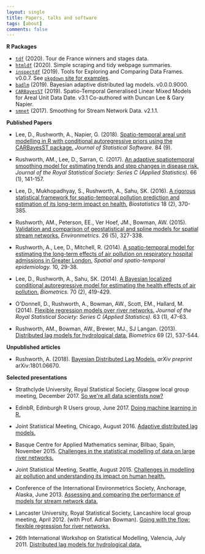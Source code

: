 ```yaml
---
layout: single
title: Papers, talks and software
tags: [about]
comments: false
---
```


__R Packages__

+  [`tdf`](https://github.com/alastairrushworth/tdf) (2020).  Tour de France winners and stages data.  
+  [`htmldf`](https://github.com/alastairrushworth/htmldf) (2020).  Simple scraping and tidy webpage summaries.
+  [`inspectdf`](https://cran.r-project.org/package=inspectdf) (2019). Tools for Exploring and Comparing Data Frames.  v0.0.7.    See [`pkgdown` site for examples](https://alastairrushworth.github.io/inspectdf/).  
+ [`badlm`](https://github.com/alastairrushworth/badlm)  (2019).  Bayesian adaptive distributed lag models.  v0.0.0.9000.  
+  [`CARBayesST`](https://cran.r-project.org/package=CARBayesST)  (2019). Spatio-Temporal Generalised Linear Mixed Models for Areal Unit Data Date.  v3.1  Co-authored with Duncan Lee & Gary Napier.
+  [`smnet`](https://cran.r-project.org/package=smnet)  (2017). Smoothing for Stream Network Data. v2.1.1.  


__Published Papers__

+ Lee, D., Rushworth, A., Napier, G. (2018). [Spatio-temporal areal unit modelling in R with conditional autoregressive priors using the CARBayesST package.](carbayesst.pdf) _Journal of Statistical Software._ 84 (9).

+ Rushworth, AM., Lee, D., Sarran, C. (2017). [An adaptive spatiotemporal smoothing model for estimating trends and step changes in disease risk.](adaptive_spatiotemporal_smoothing.pdf) _Journal of the Royal Statistical Society: Series C (Applied Statistics)._  66 (1), 141-157.

+ Lee, D., Mukhopadhyay, S., Rushworth, A., Sahu, SK. (2016). [A rigorous statistical framework for spatio-temporal pollution prediction and estimation of its long-term impact on health.](rigorous_statistical.pdf)  _Biostatistics_ 18 (2), 370-385.

+ Rushworth, AM., Peterson, EE., Ver Hoef, JM., Bowman, AW. (2015). [Validation and comparison of geostatistical and spline models for spatial stream networks.](comparison_stream_network_models.pdf) _Environmetrics._ 26 (5), 327-338.

+ Rushworth, A., Lee, D., Mitchell, R. (2014). [A spatio-temporal model for estimating the long-term effects of air pollution on respiratory hospital admissions in Greater London.](spatiotemporal_health_london.pdf) _Spatial and spatio-temporal epidemiology._ 10, 29-38.

+ Lee, D., Rushworth, A., Sahu, SK. (2014). [A Bayesian localized conditional autoregressive model for estimating the health effects of air pollution.](bayesian_localised.pdf) _Biometrics._ 70 (2), 419-429.

+ O'Donnell, D., Rushworth, A., Bowman, AW., Scott, EM., Hallard, M. (2014). [Flexible regression models over river networks.](flexible_regression_river_networks.pdf) _Journal of the Royal Statistical Society: Series C (Applied Statistics)._ 63 (1), 47-63.

+ Rushworth, AM., Bowman, AW., Brewer, MJ., SJ Langan. (2013). [Distributed lag models for hydrological data.](distributed_lag_models.pdf) _Biometrics_ 69 (2), 537-544.

__Unpublished articles__

+ Rushworth, A. (2018). [Bayesian Distributed Lag Models.](bayesian_dlms.pdf) _arXiv preprint_ arXiv:1801.06670.

__Selected presentations__

+ Strathclyde University, Royal Statistical Society, Glasgow local group meeting, December 2017. [So we're all data scientists now?](rss_2017.pdf)

+ EdinbR, Edinburgh R Users group, June 2017. [Doing machine learning in R.](edinbr_2017.pdf)

+ Joint Statistical Meeting, Chicago, August 2016. [Adaptive distributed lag models.](jsm_2016.pdf)

+ Basque Centre for Applied Mathematics seminar, Bilbao, Spain, November 2015. [Challenges in the statistical modelling of data on large river networks.](bcam_2015.pdf)

+ Joint Statistical Meeting, Seattle, August 2015. [Challenges in modelling air pollution and understanding its impact on human health.](jsm_2015.pdf)

+ Conference of the International Environmetrics Society, Anchorage, Alaska, June 2013. [Assessing and comparing the performance of models for stream network data.](ties_2013.pdf)

+ Lancaster University, Royal Statistical Society, Lancashire local group meeting, April 2012. (with Prof. Adrian Bowman). [Going with the flow: flexible regression for river networks.](rss_2012.pdf)

+ 26th International Workshop on Statistical Modelling, Valencia, July 2011. [Distributed lag models for hydrological data.](iwsm_2011.pdf)



